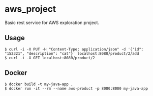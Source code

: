 # aws_project
Basic rest service for AWS exploration project.

## Usage
``` 
$ curl -i -X PUT -H "Content-Type: application/json" -d '{"id": "152321", "description": "cat"}' localhost:8080/product/2/add
$ curl -i -X GET localhost:8080/product/2
```

## Docker
```
$ docker build -t my-java-app .
$ docker run -it --rm --name aws-product -p 8080:8080 my-java-app
```
